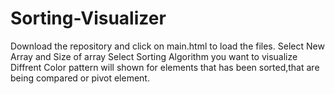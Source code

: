 # Sorting-Visualizer
Download the repository and click on main.html to load the files.
Select New Array and Size of array
Select Sorting Algorithm you want to visualize
Diffrent Color pattern will shown for elements that has been sorted,that are  being compared or pivot element.

